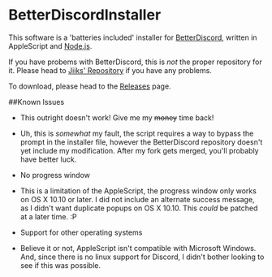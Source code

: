 # BetterDiscordInstaller

This software is a 'batteries included'  installer for [BetterDiscord](https://github.com/Jiiks/BetterDiscordApp/), written in AppleScript and [Node.js](https://nodejs.org/en/).

If you have probems with BetterDiscord, this is _not_ the proper repository for it. Please head to [Jiiks' Repository](https://github.com/Jiiks/BetterDiscordApp/) if you have any problems.

To download, please head to the [Releases](https://github.com/Candunc/BetterDiscordInstaller/releases) page.

##Known Issues

* This outright doesn't work! Give me my <del>money</del> time back!
 * Uh, this is _somewhat_ my fault, the script requires a way to bypass the prompt in the installer file, however the BetterDiscord repository doesn't yet include my modification. After my fork gets merged, you'll probably have better luck.

* No progress window 
 * This is a limitation of the AppleScript, the progress window only works on OS X 10.10 or later. I did not include an alternate success message, as I didn't want duplicate popups on OS X 10.10. This _could_ be patched at a later time. :P
* Support for other operating systems
 * Believe it or not, AppleScript isn't compatible with Microsoft Windows. And, since there is no linux support for Discord, I didn't bother looking to see if this was possible. 
